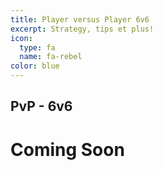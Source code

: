 ```yaml
---
title: Player versus Player 6v6
excerpt: Strategy, tips et plus!
icon:
  type: fa
  name: fa-rebel
color: blue
---
```


## PvP - 6v6

<h1>Coming Soon</h1>
